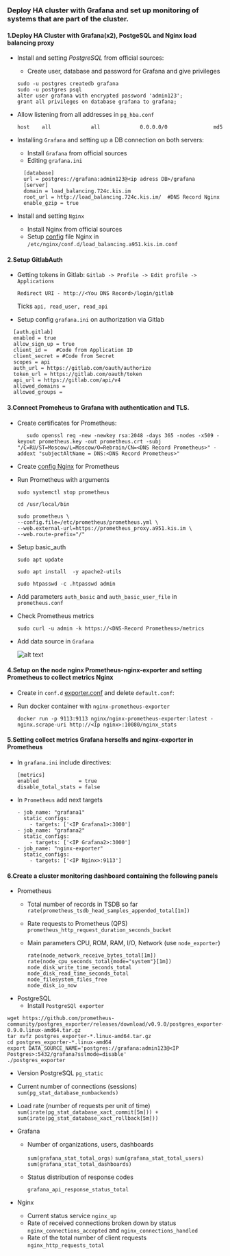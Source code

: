 ### Deploy HA cluster with Grafana and set up monitoring of systems that are part of the cluster.
#### 1.Deploy HA Cluster with Grafana(x2), PostgeSQL and Nginx load balancing proxy
- Install and setting *PostgreSQL* from official sources:
  - Create user, database and password for Grafana and give privileges
  ```sudo -u postgres createuser grafana
  sudo -u postgres createdb grafana
  sudo -u postgres psql
  alter user grafana with encrypted password 'admin123';
  grant all privileges on database grafana to grafana;

- Allow listening from all addresses in `pg_hba.conf`

  `host    all             all             0.0.0.0/0               md5`
- Installing `Grafana` and setting up a DB connection on both servers:
  - Install `Grafana` from official sources
  - Editing `grafana.ini`
  ```
    [database]
    url = postgres://grafana:admin123@<ip adress DB>/grafana
    [server]
    domain = load_balancing.724c.kis.im
    root_url = http://load_balancing.724c.kis.im/  #DNS Record Nginx
    enable_gzip = true
  ```
- Install and setting `Nginx`
  - Install Nginx from official sources
  - Setup [config](https://github.com/vadim-davydchenko/grafana_final/blob/master/load_balancing.a952.kis.im.conf) file Nginx in `/etc/nginx/conf.d/load_balancing.a951.kis.im.conf`

#### 2.Setup GitlabAuth
- Getting tokens in Gitlab:
  `Gitlab -> Profile -> Edit profile -> Applications`
  
  `Redirect URI - http://<You DNS Record>/login/gitlab`
  
  Ticks `api, read_user, read_api`
- Setup config `grafana.ini` on authorization via Gitlab
```
  [auth.gitlab]
  enabled = true
  allow_sign_up = true
  client_id =   #Code from Application ID
  client_secret = #Code from Secret
  scopes = api
  auth_url = https://gitlab.com/oauth/authorize
  token_url = https://gitlab.com/oauth/token
  api_url = https://gitlab.com/api/v4
  allowed_domains =
  allowed_groups = 
```

#### 3.Connect Promeheus to Grafana with authentication and TLS.
- Create certificates for Prometheus:
  ```sudo mkdir -p /etc/prometheus-certs && cd /etc/prometheus-certs
     sudo openssl req -new -newkey rsa:2048 -days 365 -nodes -x509 -keyout prometheus.key -out prometheus.crt -subj "/C=RU/ST=Moscow/L=Moscow/O=Rebrain/CN=<DNS Record Prometheus>" -addext "subjectAltName = DNS:<DNS Record Prometheus>"
- Create [config Nginx](https://github.com/vadim-davydchenko/grafana_final/blob/master/prometheus.conf) for Prometheus
- Run Prometheus with arguments

  `sudo systemctl stop prometheus`
  
  `cd /usr/local/bin`
  ```
  sudo prometheus \
  --config.file=/etc/prometheus/prometheus.yml \
  --web.external-url=https://prometheus_proxy.a951.kis.im \
  --web.route-prefix="/"
  ```
- Setup basic_auth

  `sudo apt update`
  
  `sudo apt install  -y apache2-utils`
  
  `sudo htpasswd -c .htpasswd admin`
  
- Add parameters `auth_basic` and `auth_basic_user_file` in `prometheus.conf`
- Check Prometheus metrics
  
  `sudo curl -u admin -k https://<DNS-Record Prometheus>/metrics`
- Add data source in `Grafana`
  
  ![alt text](https://github.com/vadim-davydchenko/grafana_final/blob/master/Data%20Source%20Grafana.jpg)
  
#### 4.Setup on the node nginx Prometheus-nginx-exporter and setting Prometheus to collect metrics Nginx

- Create in `conf.d` [exporter.conf](https://github.com/vadim-davydchenko/grafana_final/blob/master/exporter.conf) and delete `default.conf`:
- Run docker container with `nginx-prometheus-exporter`

  `docker run -p 9113:9113 nginx/nginx-prometheus-exporter:latest -nginx.scrape-uri http://<Ip nginx>:10080/nginx_stats`
#### 5.Setting collect metrics Grafana herselfs and nginx-exporter in Prometheus

- In `grafana.ini` include directives:
  ```
  [metrics]
  enabled             = true
  disable_total_stats = false
  ```
- In `Prometheus` add next targets
  
  ```
  - job_name: "grafana1"
    static_configs:
      - targets: ['<IP Grafana1>:3000']
  - job_name: "grafana2"
    static_configs:
      - targets: ['<IP Grafana2>:3000']
  - job_name: "nginx-exporter"
    static_configs:
      - targets: ['<IP Nginx>:9113']
  ```
#### 6.Create a cluster monitoring dashboard containing the following panels

- Prometheus
  - Total number of records in TSDB so far   `rate(prometheus_tsdb_head_samples_appended_total[1m])`
  - Rate requests to Prometheus (QPS)        `prometheus_http_request_duration_seconds_bucket`
  - Main parameters CPU, ROM, RAM, I/O, Network (use `node_exporter`)
    
    ```
    rate(node_network_receive_bytes_total[1m])
    rate(node_cpu_seconds_total{mode="system"}[1m])
    node_disk_write_time_seconds_total
    node_disk_read_time_seconds_total
    node_filesystem_files_free
    node_disk_io_now
    ```
- PostgreSQL
  - Install `PostgreSQl exporter`

```
wget https://github.com/prometheus-community/postgres_exporter/releases/download/v0.9.0/postgres_exporter-0.9.0.linux-amd64.tar.gz
tar xvfz postgres_exporter-*.linux-amd64.tar.gz
cd postgres_exporter-*.linux-amd64
export DATA_SOURCE_NAME='postgres://grafana:admin123@<IP Postgres>:5432/grafana?sslmode=disable'
./postgres_exporter
```
  - Version PostgreSQL        `pg_static`
  - Current number of connections (sessions)     `sum(pg_stat_database_numbackends)`
  - Load rate (number of requests per unit of time)     `sum(irate(pg_stat_database_xact_commit[5m])) + sum(irate(pg_stat_database_xact_rollback[5m]))` 
 
- Grafana
  - Number of organizations, users, dashboards  
 
    `sum(grafana_stat_total_orgs)`
    `sum(grafana_stat_total_users)`
    `sum(grafana_stat_total_dashboards)`
    
  - Status distribution of response codes
  
    `grafana_api_response_status_total`
- Nginx
  - Current status service    `nginx_up`
  - Rate of received connections broken down by status     `nginx_connections_accepted` and `nginx_connections_handled`
  - Rate of the total number of client requests   `nginx_http_requests_total`
